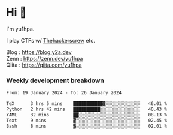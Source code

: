 # Hi 👋

I'm yu1hpa.

I play CTFs w/ [Thehackerscrew](https://www.thehackerscrew.team/) etc.

Blog : https://blog.y2a.dev  
Zenn : https://zenn.dev/yu1hpa  
Qiita : https://qiita.com/yu1hpa  

### Weekly development breakdown

<!--START_SECTION:waka-->

```txt
From: 19 January 2024 - To: 26 January 2024

TeX      3 hrs 5 mins    ███████████▓░░░░░░░░░░░░░   46.01 %
Python   2 hrs 42 mins   ██████████░░░░░░░░░░░░░░░   40.43 %
YAML     32 mins         ██░░░░░░░░░░░░░░░░░░░░░░░   08.13 %
Text     9 mins          ▓░░░░░░░░░░░░░░░░░░░░░░░░   02.45 %
Bash     8 mins          ▓░░░░░░░░░░░░░░░░░░░░░░░░   02.01 %
```

<!--END_SECTION:waka-->

